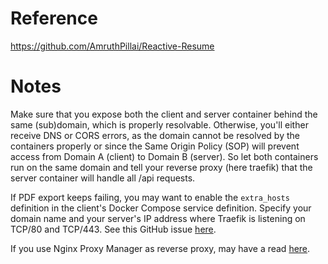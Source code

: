 # Reference

https://github.com/AmruthPillai/Reactive-Resume

# Notes

Make sure that you expose both the client and server container behind the same (sub)domain, which is properly resolvable. Otherwise, you'll either receive DNS or CORS errors, as the domain cannot be resolved by the containers properly or since the Same Origin Policy (SOP) will prevent access from Domain A (client) to Domain B (server). So let both containers run on the same domain and tell your reverse proxy (here traefik) that the server container will handle all /api requests.

If PDF export keeps failing, you may want to enable the `extra_hosts` definition in the client's Docker Compose service definition. Specify your domain name and your server's IP address where Traefik is listening on TCP/80 and TCP/443. See this GitHub issue [here](https://github.com/AmruthPillai/Reactive-Resume/issues/721#issuecomment-1530550167).

If you use Nginx Proxy Manager as reverse proxy, may have a read [here](https://github.com/AmruthPillai/Reactive-Resume/issues/721#issuecomment-1405283786).
